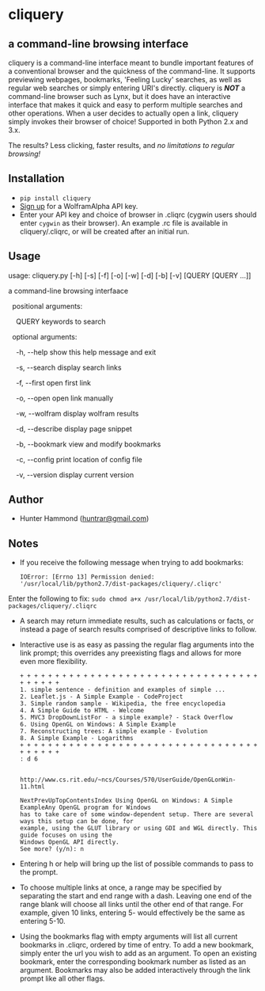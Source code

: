 # cliquery

## a command-line browsing interface
cliquery is a command-line interface meant to bundle important features of a conventional browser and the quickness of the command-line. It supports previewing webpages, bookmarks, 'Feeling Lucky' searches, as well as regular web searches or simply entering URI's directly. cliquery is **_NOT_** a command-line browser such as Lynx, but it does have an interactive interface that makes it quick and easy to perform multiple searches and other operations. When a user decides to actually open a link, cliquery simply invokes their browser of choice! Supported in both Python 2.x and 3.x.

The results? Less clicking, faster results, and *no limitations to regular browsing!*

## Installation
* `pip install cliquery`
* [Sign up](https://developer.wolframalpha.com/portal/apisignup.html) for a WolframAlpha API key.
* Enter your API key and choice of browser in .cliqrc (cygwin users should enter `cygwin` as their browser). An example .rc file is available in cliquery/.cliqrc, or will be created after an initial run.

## Usage
usage: cliquery.py [-h] [-s] [-f] [-o] [-w] [-d] [-b] [-v] [QUERY [QUERY ...]]

a command-line browsing interfaace


&nbsp;&nbsp;positional arguments:

&nbsp;&nbsp;&nbsp;&nbsp;QUERY           keywords to search


&nbsp;&nbsp;optional arguments:

&nbsp;&nbsp;&nbsp;&nbsp;-h, --help      show this help message and exit

&nbsp;&nbsp;&nbsp;&nbsp;-s, --search    display search links

&nbsp;&nbsp;&nbsp;&nbsp;-f, --first     open first link

&nbsp;&nbsp;&nbsp;&nbsp;-o, --open      open link manually

&nbsp;&nbsp;&nbsp;&nbsp;-w, --wolfram   display wolfram results

&nbsp;&nbsp;&nbsp;&nbsp;-d, --describe  display page snippet

&nbsp;&nbsp;&nbsp;&nbsp;-b, --bookmark  view and modify bookmarks

&nbsp;&nbsp;&nbsp;&nbsp;-c, --config   print location of config file

&nbsp;&nbsp;&nbsp;&nbsp;-v, --version   display current version


## Author
* Hunter Hammond (huntrar@gmail.com)

## Notes
* If you receive the following message when trying to add bookmarks:
    ```
    IOError: [Errno 13] Permission denied: '/usr/local/lib/python2.7/dist-packages/cliquery/.cliqrc'
    ```
Enter the following to fix:
    ```
    sudo chmod a+x /usr/local/lib/python2.7/dist-packages/cliquery/.cliqrc
    ```

* A search may return immediate results, such as calculations or facts, or instead a page of search results comprised of descriptive links to follow.

* Interactive use is as easy as passing the regular flag arguments into the link prompt; this overrides any preexisting flags and allows for more even more flexibility.
    ```
    + + + + + + + + + + + + + + + + + + + + + + + + + + + + + + + + + + + + + + + +
    1. simple sentence - definition and examples of simple ...
    2. Leaflet.js - A Simple Example - CodeProject
    3. Simple random sample - Wikipedia, the free encyclopedia
    4. A Simple Guide to HTML - Welcome
    5. MVC3 DropDownListFor - a simple example? - Stack Overflow
    6. Using OpenGL on Windows: A Simple Example
    7. Reconstructing trees: A simple example - Evolution
    8. A Simple Example - Logarithms
    + + + + + + + + + + + + + + + + + + + + + + + + + + + + + + + + + + + + + + + +
    : d 6


    http://www.cs.rit.edu/~ncs/Courses/570/UserGuide/OpenGLonWin-11.html

    NextPrevUpTopContentsIndex Using OpenGL on Windows: A Simple ExampleAny OpenGL program for Windows 
    has to take care of some window-dependent setup. There are several ways this setup can be done, for 
    example, using the GLUT library or using GDI and WGL directly. This guide focuses on using the 
    Windows OpenGL API directly.
    See more? (y/n): n
    ```
* Entering h or help will bring up the list of possible commands to pass to the prompt.

* To choose multiple links at once, a range may be specified by separating the start and end range with a dash. Leaving one end of the range blank will choose all links until the other end of that range. For example, given 10 links, entering 5- would effectively be the same as entering 5-10.

* Using the bookmarks flag with empty arguments will list all current bookmarks in .cliqrc, ordered by time of entry. To add a new bookmark, simply enter the url you wish to add as an argument. To open an existing bookmark, enter the corresponding bookmark number as listed as an argument. Bookmarks may also be added interactively through the link prompt like all other flags.

